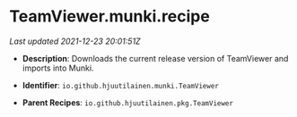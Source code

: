 # TeamViewer.munki.recipe

_Last updated 2021-12-23 20:01:51Z_

- **Description**: Downloads the current release version of TeamViewer and imports into Munki.

- **Identifier**: `io.github.hjuutilainen.munki.TeamViewer`

- **Parent Recipes**: `io.github.hjuutilainen.pkg.TeamViewer`
